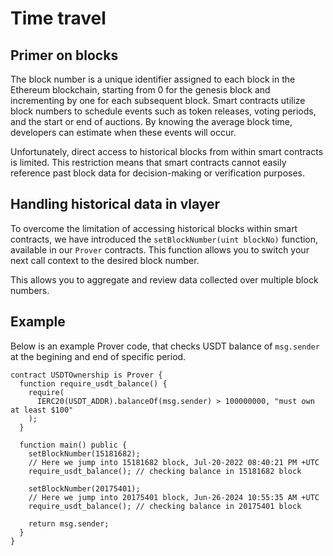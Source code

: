 # Time travel 

## Primer on blocks
The block number is a unique identifier assigned to each block in the Ethereum blockchain, starting from 0 for the genesis block and incrementing by one for each subsequent block. Smart contracts utilize block numbers to schedule events such as token releases, voting periods, and the start or end of auctions. By knowing the average block time, developers can estimate when these events will occur.

Unfortunately, direct access to historical blocks from within smart contracts is limited. This restriction means that smart contracts cannot easily reference past block data for decision-making or verification purposes.

## Handling historical data in vlayer 
To overcome the limitation of accessing historical blocks within smart contracts, we have introduced the `setBlockNumber(uint blockNo)` function, available in our `Prover` contracts. This function allows you to switch your next call context to the desired block number.

This allows you to aggregate and review data collected over multiple block numbers. 

## Example
Below is an example Prover code, that checks USDT balance of `msg.sender` at the begining and end of specific period.

```solidity
contract USDTOwnership is Prover {
  function require_usdt_balance() {
    require(
      IERC20(USDT_ADDR).balanceOf(msg.sender) > 100000000, "must own at least $100"
    );
  }
  
  function main() public {
    setBlockNumber(15181682); 
    // Here we jump into 15181682 block, Jul-20-2022 08:40:21 PM +UTC 
    require_usdt_balance(); // checking balance in 15181682 block

    setBlockNumber(20175401); 
    // Here we jump into 20175401 block, Jun-26-2024 10:55:35 AM +UTC 
    require_usdt_balance(); // checking balance in 20175401 block
    
    return msg.sender;
  }
}
```